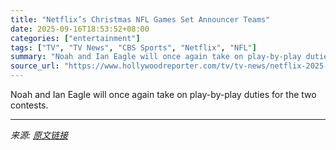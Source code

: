 ```yaml
---
title: "Netflix’s Christmas NFL Games Set Announcer Teams"
date: 2025-09-16T18:53:52+08:00
categories: ["entertainment"]
tags: ["TV", "TV News", "CBS Sports", "Netflix", "NFL"]
summary: "Noah and Ian Eagle will once again take on play-by-play duties for the two contests."
source_url: "https://www.hollywoodreporter.com/tv/tv-news/netflix-2025-nfl-christmas-games-announcers-1236372757/"
---
```


Noah and Ian Eagle will once again take on play-by-play duties for the two contests.

---

*来源: [原文链接](https://www.hollywoodreporter.com/tv/tv-news/netflix-2025-nfl-christmas-games-announcers-1236372757/)*
